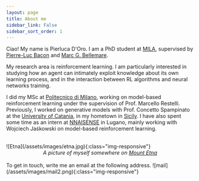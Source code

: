 ```yaml
---
layout: page
title: About me
sidebar_link: False
sidebar_sort_order: 1
---
```

Ciao! My name is Pierluca D'Oro. I am a PhD student at [MILA](https://mila.quebec/en/), supervised by [Pierre-Luc Bacon](http://pierrelucbacon.com/) and [Marc G. Bellemare](http://www.marcgbellemare.info/).

My research area is reinforcement learning. I am particularly interested in studying how an agent can intimately exploit knowledge about its own learning process, and in the interaction between RL algorithms and neural networks training.

I did my MSc at [Politecnico di Milano](https://www.polimi.it/), working on model-based reinforcement learning under the supervision of Prof. Marcello Restelli.
Previously, I worked on generative models with Prof. Concetto Spampinato at the [University of Catania](https://www.unict.it/), in my hometown in [Sicily](https://en.wikipedia.org/wiki/Sicily).
I have also spent some time as an intern at [NNAISENSE](https://nnaisense.com/) in Lugano, mainly working with Wojciech Jaśkowski on model-based reinforcement learning.

<br>
![Etna](/assets/images/etna.jpg){:class="img-responsive"}
<center><i>A picture of myself somewhere on <a href="https://en.wikipedia.org/wiki/Mount_Etna">Mount Etna</a></i></center>


<br>
To get in touch, write me an email at the following address. ![mail](/assets/images/mail2.png){:class="img-responsive"}